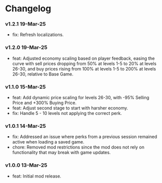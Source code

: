 # Changelog

### v1.2.1 19-Mar-25
- fix: Refresh localizations.

### v1.2.0 19-Mar-25
- feat: Adjusted economy scaling based on player feedback, easing the curve with sell prices dropping from 50% at levels 1-5 to 20% at levels 26-30, and buy prices rising from 100% at levels 1-5 to 200% at levels 26-30, relative to Base Game.

### v1.1.0 15-Mar-25
- feat: Add dynamic price scaling for levels 26-30, with -95% Selling Price and +300% Buying Price.
- feat: Adjust second stage to start with harsher economy.
- fix: Handle 5 - 10 levels not applying the correct perk.

### v1.0.1 14-Mar-25
- fix: Addressed an issue where perks from a previous session remained active when loading a saved game.
- chore: Removed mod restrictions since the mod does not rely on functionality that may break with game updates.
 
### v1.0.0 13-Mar-25
- feat: Initial mod release.
